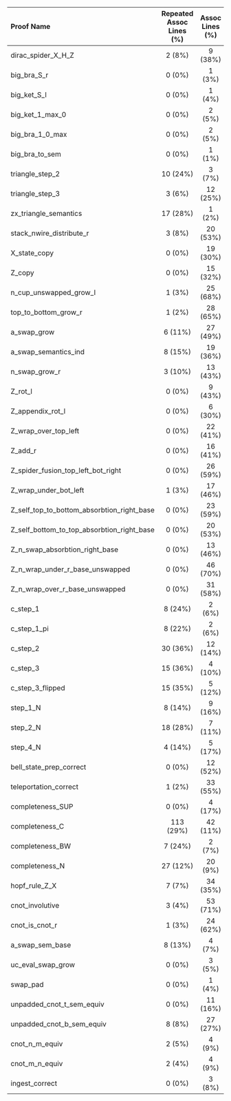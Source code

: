 | Proof Name | Repeated Assoc Lines (%) | Assoc Lines (%) | Total Assoc Lines (%) | Other Proof Lines (%) | Total Lines |
| :-- | :--: | :--: | :--: | :--: | :--: |
| dirac_spider_X_H_Z | 2 (8%) | 9  (38%) | 11 (46%) |  13 (54%) | 24 |
| big_bra_S_r | 0 (0%) | 1  (3%) | 1 (3%) |  31 (97%) | 32 |
| big_ket_S_l | 0 (0%) | 1  (4%) | 1 (4%) |  25 (96%) | 26 |
| big_ket_1_max_0 | 0 (0%) | 2  (5%) | 2 (5%) |  40 (95%) | 42 |
| big_bra_1_0_max | 0 (0%) | 2  (5%) | 2 (5%) |  40 (95%) | 42 |
| big_bra_to_sem | 0 (0%) | 1  (1%) | 1 (1%) |  134 (99%) | 135 |
| triangle_step_2 | 10 (24%) | 3  (7%) | 13 (32%) |  28 (68%) | 41 |
| triangle_step_3 | 3 (6%) | 12  (25%) | 15 (31%) |  33 (69%) | 48 |
| zx_triangle_semantics | 17 (28%) | 1  (2%) | 18 (30%) |  43 (70%) | 61 |
| stack_nwire_distribute_r | 3 (8%) | 20  (53%) | 23 (61%) |  15 (39%) | 38 |
| X_state_copy | 0 (0%) | 19  (30%) | 19 (30%) |  45 (70%) | 64 |
| Z_copy | 0 (0%) | 15  (32%) | 15 (32%) |  32 (68%) | 47 |
| n_cup_unswapped_grow_l | 1 (3%) | 25  (68%) | 26 (70%) |  11 (30%) | 37 |
| top_to_bottom_grow_r | 1 (2%) | 28  (65%) | 29 (67%) |  14 (33%) | 43 |
| a_swap_grow | 6 (11%) | 27  (49%) | 33 (60%) |  22 (40%) | 55 |
| a_swap_semantics_ind | 8 (15%) | 19  (36%) | 27 (51%) |  26 (49%) | 53 |
| n_swap_grow_r | 3 (10%) | 13  (43%) | 16 (53%) |  14 (47%) | 30 |
| Z_rot_l | 0 (0%) | 9  (43%) | 9 (43%) |  12 (57%) | 21 |
| Z_appendix_rot_l | 0 (0%) | 6  (30%) | 6 (30%) |  14 (70%) | 20 |
| Z_wrap_over_top_left | 0 (0%) | 22  (41%) | 22 (41%) |  32 (59%) | 54 |
| Z_add_r | 0 (0%) | 16  (41%) | 16 (41%) |  23 (59%) | 39 |
| Z_spider_fusion_top_left_bot_right | 0 (0%) | 26  (59%) | 26 (59%) |  18 (41%) | 44 |
| Z_wrap_under_bot_left | 1 (3%) | 17  (46%) | 18 (49%) |  19 (51%) | 37 |
| Z_self_top_to_bottom_absorbtion_right_base | 0 (0%) | 23  (59%) | 23 (59%) |  16 (41%) | 39 |
| Z_self_bottom_to_top_absorbtion_right_base | 0 (0%) | 20  (53%) | 20 (53%) |  18 (47%) | 38 |
| Z_n_swap_absorbtion_right_base | 0 (0%) | 13  (46%) | 13 (46%) |  15 (54%) | 28 |
| Z_n_wrap_under_r_base_unswapped | 0 (0%) | 46  (70%) | 46 (70%) |  20 (30%) | 66 |
| Z_n_wrap_over_r_base_unswapped | 0 (0%) | 31  (58%) | 31 (58%) |  22 (42%) | 53 |
| c_step_1 | 8 (24%) | 2  (6%) | 10 (30%) |  23 (70%) | 33 |
| c_step_1_pi | 8 (22%) | 2  (6%) | 10 (28%) |  26 (72%) | 36 |
| c_step_2 | 30 (36%) | 12  (14%) | 42 (51%) |  41 (49%) | 83 |
| c_step_3 | 15 (36%) | 4  (10%) | 19 (45%) |  23 (55%) | 42 |
| c_step_3_flipped | 15 (35%) | 5  (12%) | 20 (47%) |  23 (53%) | 43 |
| step_1_N | 8 (14%) | 9  (16%) | 17 (29%) |  41 (71%) | 58 |
| step_2_N | 18 (28%) | 7  (11%) | 25 (38%) |  40 (62%) | 65 |
| step_4_N | 4 (14%) | 5  (17%) | 9 (31%) |  20 (69%) | 29 |
| bell_state_prep_correct | 0 (0%) | 12  (52%) | 12 (52%) |  11 (48%) | 23 |
| teleportation_correct | 1 (2%) | 33  (55%) | 34 (57%) |  26 (43%) | 60 |
| completeness_SUP | 0 (0%) | 4  (17%) | 4 (17%) |  20 (83%) | 24 |
| completeness_C | 113 (29%) | 42  (11%) | 155 (40%) |  229 (60%) | 384 |
| completeness_BW | 7 (24%) | 2  (7%) | 9 (31%) |  20 (69%) | 29 |
| completeness_N | 27 (12%) | 20  (9%) | 47 (22%) |  170 (78%) | 217 |
| hopf_rule_Z_X | 7 (7%) | 34  (35%) | 41 (42%) |  56 (58%) | 97 |
| cnot_involutive | 3 (4%) | 53  (71%) | 56 (75%) |  19 (25%) | 75 |
| cnot_is_cnot_r | 1 (3%) | 24  (62%) | 25 (64%) |  14 (36%) | 39 |
| a_swap_sem_base | 8 (13%) | 4  (7%) | 12 (20%) |  48 (80%) | 60 |
| uc_eval_swap_grow | 0 (0%) | 3  (5%) | 3 (5%) |  62 (95%) | 65 |
| swap_pad | 0 (0%) | 1  (4%) | 1 (4%) |  22 (96%) | 23 |
| unpadded_cnot_t_sem_equiv | 0 (0%) | 11  (16%) | 11 (16%) |  56 (84%) | 67 |
| unpadded_cnot_b_sem_equiv | 8 (8%) | 27  (27%) | 35 (35%) |  65 (65%) | 100 |
| cnot_n_m_equiv | 2 (5%) | 4  (9%) | 6 (14%) |  38 (86%) | 44 |
| cnot_m_n_equiv | 2 (4%) | 4  (9%) | 6 (13%) |  40 (87%) | 46 |
| ingest_correct | 0 (0%) | 3  (8%) | 3 (8%) |  37 (92%) | 40 |
